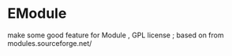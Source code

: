 EModule
=======

make some good feature for Module , GPL license ; based on from modules.sourceforge.net/